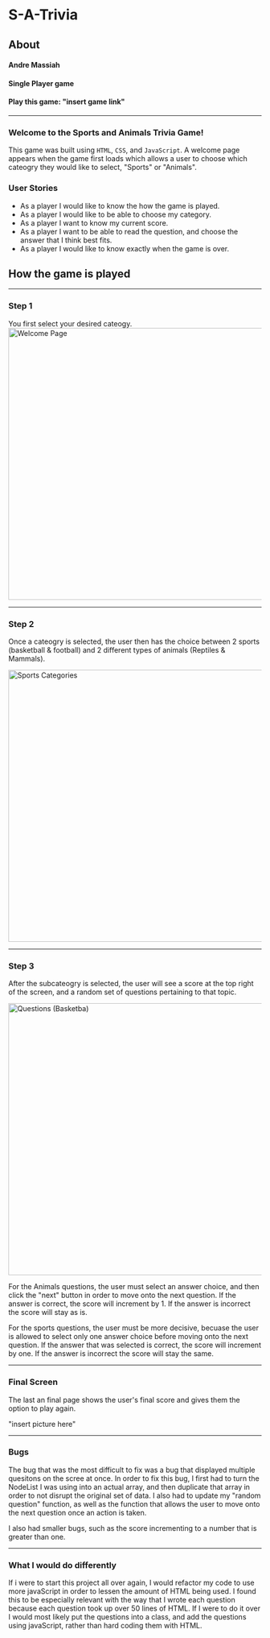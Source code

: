 # S-A-Trivia
## About 

#### Andre Massiah
#### Single Player game
 #### Play this game: "insert game link"
---
### Welcome to the Sports and Animals Trivia Game!
This game was built using `HTML`, `CSS`, and `JavaScript`. A welcome page appears when the game first loads which allows a user to choose which cateogry they would like to select, "Sports" or "Animals". 

### User Stories

* As a player I would like to know the how the game is played.
* As a player I would like to be able to choose my category.
* As a player I want to know my current score.
* As a player I want to be able to read the question, and choose the answer that I think best fits.
* As a player I would like to know exactly when the game is over.

## How the game is played
---
### Step 1
You first select your desired cateogy.
<img width="540" alt="Welcome Page" src="https://user-images.githubusercontent.com/81110589/118311485-f78d8e00-b4bd-11eb-9d2b-bd8a1fa1c79d.png">

---
### Step 2
Once a cateogry is selected, the user then has the choice between 2 sports (basketball & football) and 2 different types of animals (Reptiles & Mammals). 

 <img width="540" alt="Sports Categories" src="https://user-images.githubusercontent.com/81110589/118310755-03c51b80-b4bd-11eb-8e7c-6e3f78d98b1d.png">

---
### Step 3
After the subcateogry is selected, the user will see a score at the top right of the screen, and a random set of questions pertaining to that topic. 


<img width="540" alt="Questions (Basketba)" src="https://user-images.githubusercontent.com/81110589/118310044-13903000-b4bc-11eb-8db1-3b9c0a6844d5.png">

For the Animals questions, the user must select an answer choice, and then click the "next" button in order to move onto the next question. If the answer is correct, the score will increment by 1. If the answer is incorrect the score will stay as is. 


For the sports questions, the user must be more decisive, becuase the user is allowed to select only one answer choice before moving onto the next question. If the answer that was selected is correct, the score will increment by one. If the answer is incorrect the score will stay the same. 

---

### Final Screen
The last an final page shows the user's final score and gives them the option to play again. 

"insert picture here"

---

### Bugs
The bug that was the most difficult to fix was a bug that displayed multiple quesitons on the scree at once. In order to fix this bug, I first had to turn the NodeList I was using into an actual array, and then duplicate that array in order to not disrupt the original set of data. I also had to update my "random question" function, as well as the function that allows the user to move onto the next question once an action is taken. 

I also had smaller bugs, such as the score incrementing to a number that is greater than one.

---

### What I would do differently
If i were to start this project all over again, I would refactor my code to use more javaScript in order to lessen the amount of HTML being used. I found this to be especially relevant with the way that I wrote each question because each question took up over 50 lines of HTML. If I were to do it over I would most likely put the questions into a class, and add the questions using javaScript, rather than hard coding them with HTML. 
